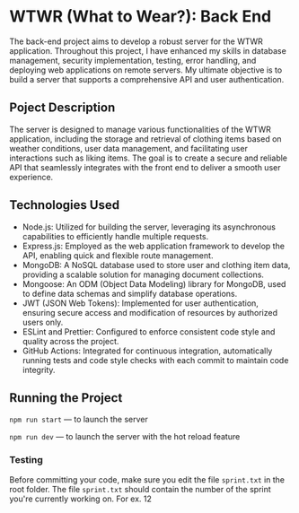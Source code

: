 # WTWR (What to Wear?): Back End

The back-end project aims to develop a robust server for the WTWR application. Throughout this project, I have enhanced my skills in database management, security implementation, testing, error handling, and deploying web applications on remote servers. My ultimate objective is to build a server that supports a comprehensive API and user authentication.

## Poject Description

The server is designed to manage various functionalities of the WTWR application, including the storage and retrieval of clothing items based on weather conditions, user data management, and facilitating user interactions such as liking items. The goal is to create a secure and reliable API that seamlessly integrates with the front end to deliver a smooth user experience.

## Technologies Used

- Node.js: Utilized for building the server, leveraging its asynchronous capabilities to efficiently handle multiple requests.
- Express.js: Employed as the web application framework to develop the API, enabling quick and flexible route management.
- MongoDB: A NoSQL database used to store user and clothing item data, providing a scalable solution for managing document collections.
- Mongoose: An ODM (Object Data Modeling) library for MongoDB, used to define data schemas and simplify database operations.
- JWT (JSON Web Tokens): Implemented for user authentication, ensuring secure access and modification of resources by authorized users only.
- ESLint and Prettier: Configured to enforce consistent code style and quality across the project.
- GitHub Actions: Integrated for continuous integration, automatically running tests and code style checks with each commit to maintain code integrity.

## Running the Project

`npm run start` — to launch the server

`npm run dev` — to launch the server with the hot reload feature

### Testing

Before committing your code, make sure you edit the file `sprint.txt` in the root folder. The file `sprint.txt` should contain the number of the sprint you're currently working on. For ex. 12

